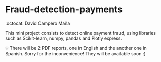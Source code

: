 # Fraud-detection-payments
:octocat: David Campero Maña  

This mini project consists to detect online payment fraud, using libraries such as Scikit-learn, numpy, pandas and Plotly express.

:bulb: There will be 2 PDF reports, one in English and the another one in Spanish. Sorry for the inconvenience! They will be available soon :)  
